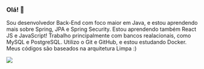 ### Olá! 👋

Sou desenvolvedor Back-End com foco maior em Java, e estou aprendendo mais sobre Spring, JPA e Spring Security. Estou aprendendo também React JS e JavaScript! Trabalho principalmente com bancos realacionais, como MySQL e PostgreSQL. Utilizo o Git e GitHub, e estou estudando Docker. Meus códigos são baseados na arquitetura Limpa :)

  <a href="https://www.linkedin.com/in/chrystian-dutra/" target="_blank"><img src="https://img.shields.io/badge/-LinkedIn-%230077B5?style=for-the-badge&logo=linkedin&logoColor=white" target="_blank"></a> 

<!--
**soaresdutra97/soaresdutra97** is a ✨ _special_ ✨ repository because its `README.md` (this file) appears on your GitHub profile.

Here are some ideas to get you started:

- 🔭 I’m currently working on ...
- 🌱 I’m currently learning ...
- 👯 I’m looking to collaborate on ...
- 🤔 I’m looking for help with ...
- 💬 Ask me about ...
- 📫 How to reach me: ...
- 😄 Pronouns: ...
- ⚡ Fun fact: ...
-->

